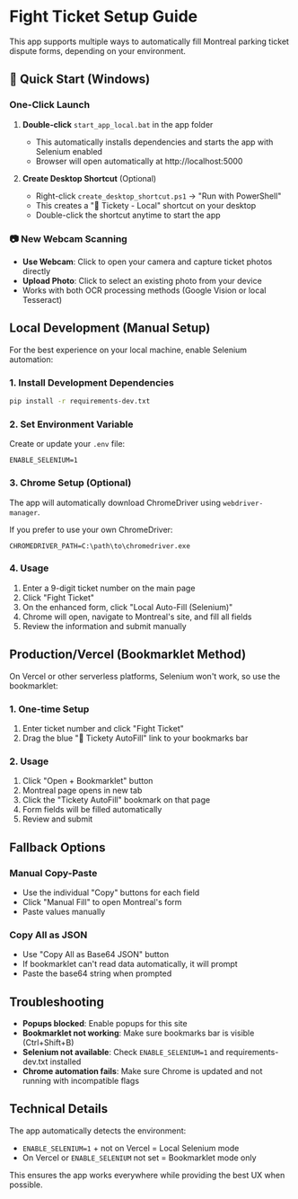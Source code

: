 # Fight Ticket Setup Guide

This app supports multiple ways to automatically fill Montreal parking ticket dispute forms, depending on your environment.

## 🚀 Quick Start (Windows)

### One-Click Launch
1. **Double-click** `start_app_local.bat` in the app folder
   - This automatically installs dependencies and starts the app with Selenium enabled
   - Browser will open automatically at http://localhost:5000

2. **Create Desktop Shortcut** (Optional)
   - Right-click `create_desktop_shortcut.ps1` → "Run with PowerShell"
   - This creates a "🎫 Tickety - Local" shortcut on your desktop
   - Double-click the shortcut anytime to start the app

### 📷 New Webcam Scanning
- **Use Webcam**: Click to open your camera and capture ticket photos directly
- **Upload Photo**: Click to select an existing photo from your device
- Works with both OCR processing methods (Google Vision or local Tesseract)

## Local Development (Manual Setup)

For the best experience on your local machine, enable Selenium automation:

### 1. Install Development Dependencies
```bash
pip install -r requirements-dev.txt
```

### 2. Set Environment Variable
Create or update your `.env` file:
```
ENABLE_SELENIUM=1
```

### 3. Chrome Setup (Optional)
The app will automatically download ChromeDriver using `webdriver-manager`. 

If you prefer to use your own ChromeDriver:
```
CHROMEDRIVER_PATH=C:\path\to\chromedriver.exe
```

### 4. Usage
1. Enter a 9-digit ticket number on the main page
2. Click "Fight Ticket" 
3. On the enhanced form, click "Local Auto-Fill (Selenium)"
4. Chrome will open, navigate to Montreal's site, and fill all fields
5. Review the information and submit manually

## Production/Vercel (Bookmarklet Method)

On Vercel or other serverless platforms, Selenium won't work, so use the bookmarklet:

### 1. One-time Setup
1. Enter ticket number and click "Fight Ticket"
2. Drag the blue "🎯 Tickety AutoFill" link to your bookmarks bar

### 2. Usage
1. Click "Open + Bookmarklet" button
2. Montreal page opens in new tab
3. Click the "Tickety AutoFill" bookmark on that page
4. Form fields will be filled automatically
5. Review and submit

## Fallback Options

### Manual Copy-Paste
- Use the individual "Copy" buttons for each field
- Click "Manual Fill" to open Montreal's form
- Paste values manually

### Copy All as JSON
- Use "Copy All as Base64 JSON" button
- If bookmarklet can't read data automatically, it will prompt
- Paste the base64 string when prompted

## Troubleshooting

- **Popups blocked**: Enable popups for this site
- **Bookmarklet not working**: Make sure bookmarks bar is visible (Ctrl+Shift+B)
- **Selenium not available**: Check `ENABLE_SELENIUM=1` and requirements-dev.txt installed
- **Chrome automation fails**: Make sure Chrome is updated and not running with incompatible flags

## Technical Details

The app automatically detects the environment:
- `ENABLE_SELENIUM=1` + not on Vercel = Local Selenium mode
- On Vercel or `ENABLE_SELENIUM` not set = Bookmarklet mode only

This ensures the app works everywhere while providing the best UX when possible.